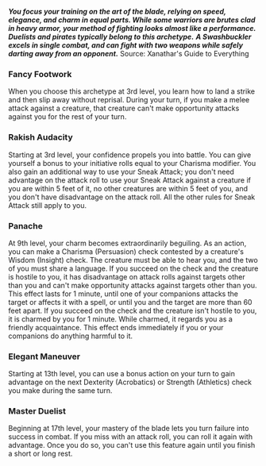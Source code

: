 ***You focus your training on the art of the blade, relying on speed, elegance, and charm in equal parts. While some warriors are brutes clad in heavy armor, your method of fighting looks almost like a performance. Duelists and pirates typically belong to this archetype.***
***A Swashbuckler excels in single combat, and can fight with two weapons while safely darting away from an opponent.***
Source: Xanathar's Guide to Everything
### Fancy Footwork
When you choose this archetype at 3rd level, you learn how to land a strike and then slip away without reprisal. During your turn, if you make a melee attack against a creature, that creature can't make opportunity attacks against you for the rest of your turn.
### Rakish Audacity
Starting at 3rd level, your confidence propels you into battle. You can give yourself a bonus to your initiative rolls equal to your Charisma modifier.
You also gain an additional way to use your Sneak Attack; you don't need advantage on the attack roll to use your Sneak Attack against a creature if you are within 5 feet of it, no other creatures are within 5 feet of you, and you don't have disadvantage on the attack roll. All the other rules for Sneak Attack still apply to you.
### Panache
At 9th level, your charm becomes extraordinarily beguiling. As an action, you can make a Charisma (Persuasion) check contested by a creature's Wisdom (Insight) check. The creature must be able to hear you, and the two of you must share a language.
If you succeed on the check and the creature is hostile to you, it has disadvantage on attack rolls against targets other than you and can't make opportunity attacks against targets other than you. This effect lasts for 1 minute, until one of your companions attacks the target or affects it with a spell, or until you and the target are more than 60 feet apart.
If you succeed on the check and the creature isn't hostile to you, it is charmed by you for 1 minute. While charmed, it regards you as a friendly acquaintance. This effect ends immediately if you or your companions do anything harmful to it.
### Elegant Maneuver
Starting at 13th level, you can use a bonus action on your turn to gain advantage on the next Dexterity (Acrobatics) or Strength (Athletics) check you make during the same turn.
### Master Duelist
Beginning at 17th level, your mastery of the blade lets you turn failure into success in combat. If you miss with an attack roll, you can roll it again with advantage. Once you do so, you can't use this feature again until you finish a short or long rest.